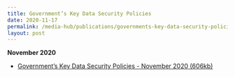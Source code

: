 ```yaml
---
title: Government’s Key Data Security Policies
date: 2020-11-17
permalink: /media-hub/publications/governments-key-data-security-policies-nov2020
layout: post
---
```

**November 2020**
* [ Government’s Key Data Security Policies  - November 2020 (606kb)](/files/publications/government-data-security-policies.pdf)